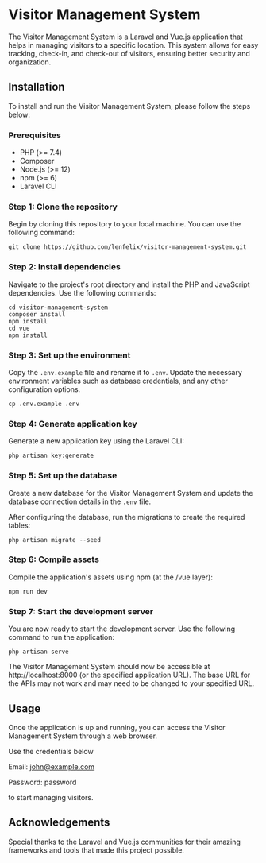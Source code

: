 # Visitor Management System

The Visitor Management System is a Laravel and Vue.js application that helps in managing visitors to a specific location. This system allows for easy tracking, check-in, and check-out of visitors, ensuring better security and organization.

## Installation

To install and run the Visitor Management System, please follow the steps below:

### Prerequisites

- PHP (>= 7.4)
- Composer
- Node.js (>= 12)
- npm (>= 6)
- Laravel CLI

### Step 1: Clone the repository

Begin by cloning this repository to your local machine. You can use the following command:

```
git clone https://github.com/lenfelix/visitor-management-system.git
```

### Step 2: Install dependencies

Navigate to the project's root directory and install the PHP and JavaScript dependencies. Use the following commands:

```
cd visitor-management-system
composer install
npm install
cd vue
npm install
```

### Step 3: Set up the environment

Copy the `.env.example` file and rename it to `.env`. Update the necessary environment variables such as database credentials, and any other configuration options.

```
cp .env.example .env
```

### Step 4: Generate application key

Generate a new application key using the Laravel CLI:

```
php artisan key:generate
```

### Step 5: Set up the database

Create a new database for the Visitor Management System and update the database connection details in the `.env` file.

After configuring the database, run the migrations to create the required tables:

```
php artisan migrate --seed
```

### Step 6: Compile assets

Compile the application's assets using npm (at the /vue layer):

```
npm run dev
```

### Step 7: Start the development server

You are now ready to start the development server. Use the following command to run the application:

```
php artisan serve
```

The Visitor Management System should now be accessible at http://localhost:8000 (or the specified application URL). The base URL for the APIs may not work and may need to be changed to your specified URL. 

## Usage

Once the application is up and running, you can access the Visitor Management System through a web browser. 

Use the credentials below

Email: john@example.com

Password: password

to start managing visitors.

## Acknowledgements

Special thanks to the Laravel and Vue.js communities for their amazing frameworks and tools that made this project possible.
